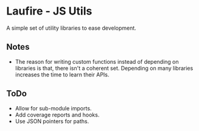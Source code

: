 # Laufire - JS Utils

  A simple set of utility libraries to ease development.

## Notes

* The reason for writing custom functions instead of depending on libraries is that, there isn't a coherent set. Depending on many libraries increases the time to learn their APIs.

## ToDo

* Allow for sub-module imports.
* Add coverage reports and hooks.
* Use JSON pointers for paths.
